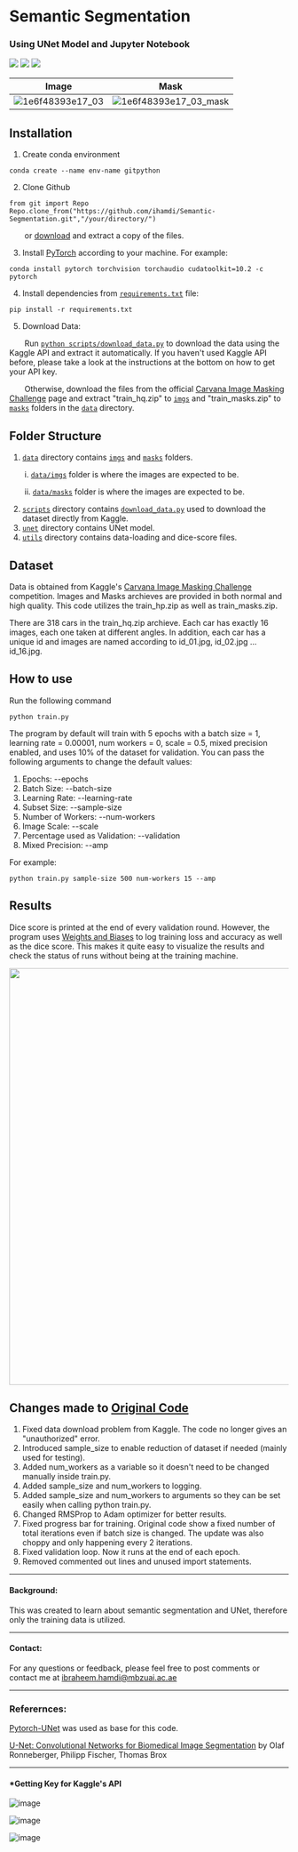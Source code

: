 # Semantic Segmentation 
### Using UNet Model and Jupyter Notebook
<a href="https://www.python.org/"><img src="https://img.shields.io/badge/python-v3.9.7-blue.svg?logo=python&style=for-the-badge" /></a>
<a href="https://www.anaconda.org/"><img src="https://img.shields.io/badge/conda-v4.10.3-blue.svg?logo=conda&style=for-the-badge" /></a>
<a href="https://pytorch.org/"><img src="https://img.shields.io/badge/PyTorch-v1.10.0-red.svg?logo=PyTorch&style=for-the-badge" /></a>

Image             |  Mask
:-------------------------:|:-------------------------:
![1e6f48393e17_03](https://user-images.githubusercontent.com/93069949/144007961-93770b5f-541d-4c4e-bd36-0c5cac4f2d41.jpg) | ![1e6f48393e17_03_mask](https://user-images.githubusercontent.com/93069949/144008010-61a6c9cd-eb48-426b-9351-8971c05bd0db.gif)

## Installation
1. Create conda environment
```
conda create --name env-name gitpython
```

2. Clone Github
```
from git import Repo
Repo.clone_from("https://github.com/ihamdi/Semantic-Segmentation.git","/your/directory/")
```
&nbsp;&nbsp;&nbsp;&nbsp;&nbsp;&nbsp; or [download](https://github.com/ihamdi/Semantic-Segmentation/archive/refs/heads/main.zip) and extract a copy of the files.

3. Install [PyTorch](https://pytorch.org/get-started/locally/) according to your machine. For example:
```
conda install pytorch torchvision torchaudio cudatoolkit=10.2 -c pytorch
```

4. Install dependencies from [`requirements.txt`](https://github.com/ihamdi/Semantic-Segmentation/blob/main/requirements.txt) file:
```
pip install -r requirements.txt
```

5. Download Data:

&nbsp;&nbsp;&nbsp;&nbsp;&nbsp;&nbsp; Run [`python scripts/download_data.py`](https://github.com/ihamdi/Semantic-Segmentation/blob/main/scripts/download_data.py) to download the data using the Kaggle API and extract it automatically. If you haven't used Kaggle API before, please take a look at the instructions at the bottom on how to get your API key.

&nbsp;&nbsp;&nbsp;&nbsp;&nbsp;&nbsp; Otherwise, download the files from the official [Carvana Image Masking Challenge](https://www.kaggle.com/c/carvana-image-masking-challenge/data) page and extract "train_hq.zip" to [`imgs`](https://github.com/ihamdi/Semantic-Segmentation/tree/main/data/imgs) and "train_masks.zip" to [`masks`](https://github.com/ihamdi/Semantic-Segmentation/tree/main/data/masks) folders in the [`data`](https://github.com/ihamdi/Semantic-Segmentation/tree/main/data) directory.

## Folder Structure
1. [`data`](https://github.com/ihamdi/Semantic-Segmentation/tree/main/data) directory contains [`imgs`](https://github.com/ihamdi/Semantic-Segmentation/tree/main/data/imgs) and [`masks`](https://github.com/ihamdi/Semantic-Segmentation/tree/main/data/masks) folders.

&nbsp;&nbsp;&nbsp;&nbsp;&nbsp;&nbsp; i. [`data/imgs`](https://github.com/ihamdi/Semantic-Segmentation/tree/main/data/imgs) folder is where the images are expected to be.

&nbsp;&nbsp;&nbsp;&nbsp;&nbsp;&nbsp; ii. [`data/masks`](https://github.com/ihamdi/Semantic-Segmentation/tree/main/data/masks) folder is where the images are expected to be.

2. [`scripts`](https://github.com/ihamdi/Semantic-Segmentation/tree/main/scripts) directory contains [`download_data.py`](https://github.com/ihamdi/Semantic-Segmentation/blob/main/scripts/download_data.py) used to download the dataset directly from Kaggle.
3. [`unet`](https://github.com/ihamdi/Semantic-Segmentation/tree/main/unet) directory contains UNet model.
4. [`utils`](https://github.com/ihamdi/Semantic-Segmentation/tree/main/utils) directory contains data-loading and dice-score files.


## Dataset
Data is obtained from Kaggle's [Carvana Image Masking Challenge](https://www.kaggle.com/c/carvana-image-masking-challenge) competition. Images and Masks archieves are provided in both normal and high quality. This code utilizes the train_hp.zip as well as train_masks.zip. 

There are 318 cars in the train_hq.zip archieve. Each car has exactly 16 images, each one taken at different angles. In addition, each car has a unique id and images are named according to id_01.jpg, id_02.jpg ... id_16.jpg.

## How to use
Run the following command
```
python train.py
```
The program by default will train with 5 epochs with a batch size = 1, learning rate = 0.00001, num workers = 0, scale = 0.5, mixed precision enabled, and uses 10% of the dataset for validation. You can pass the following arguments to change the default values:
1. Epochs: --epochs
2. Batch Size: --batch-size
3. Learning Rate: --learning-rate
4. Subset Size: --sample-size
5. Number of Workers: --num-workers
6. Image Scale: --scale
7. Percentage used as Validation: --validation
8. Mixed Precision: --amp

For example:
```
python train.py sample-size 500 num-workers 15 --amp
```

## Results
Dice score is printed at the end of every validation round. However, the program uses [Weights and Biases](https://wandb.ai/home) to log training loss and accuracy as well as the dice score. This makes it quite easy to visualize the results and check the status of runs without being at the training machine.

<p align="center">
  <img width="750" src="https://user-images.githubusercontent.com/93069949/144018168-bf8f72ba-040d-4f52-bf59-0426710f1755.png">
</p>

## Changes made to [Original Code](https://github.com/milesial/Pytorch-UNet)
1. Fixed data download problem from Kaggle. The code no longer gives an "unauthorized" error.
2. Introduced sample_size to enable reduction of dataset if needed (mainly used for testing).
3. Added num_workers as a variable so it doesn't need to be changed manually inside train.py.
4. Added sample_size and num_workers to logging.
5. Added sample_size and num_workers to arguments so they can be set easily when calling python train.py.
6. Changed RMSProp to Adam optimizer for better results.
7. Fixed progress bar for training. Original code show a fixed number of total iterations even if batch size is changed. The update was also choppy and only happening every 2 iterations.
8. Fixed validation loop. Now it runs at the end of each epoch.
9. Removed commented out lines and unused import statements.

---

#### Background:

This was created to learn about semantic segmentation and UNet, therefore only the training data is utilized.

---

#### Contact:

For any questions or feedback, please feel free to post comments or contact me at ibraheem.hamdi@mbzuai.ac.ae

---

### Referernces:

[Pytorch-UNet](https://github.com/milesial/Pytorch-UNet) was used as base for this code.

[U-Net: Convolutional Networks for Biomedical Image Segmentation](https://arxiv.org/abs/1505.04597) by Olaf Ronneberger, Philipp Fischer, Thomas Brox

---

#### *Getting Key for Kaggle's API

![image](https://user-images.githubusercontent.com/93069949/144188576-d457568e-7cd2-42f2-ba08-9c41143d674d.png)

![image](https://user-images.githubusercontent.com/93069949/144188635-705e1e29-92ae-4aba-be66-0e1d2e1c29ca.png)

![image](https://user-images.githubusercontent.com/93069949/144188696-f535f9c8-3ed8-4e1b-8f0d-179d7e5be2a2.png)
